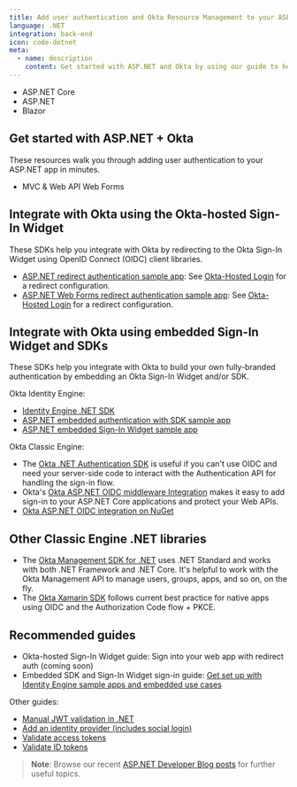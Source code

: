 ```yaml
---
title: Add user authentication and Okta Resource Management to your ASP.NET app
language: .NET
integration: back-end
icon: code-dotnet
meta:
  - name: description
    content: Get started with ASP.NET and Okta by using our guide to help you add user authentication to your ASP.NET app.
---
```


<ul class='language-tabs'>
   <li>
      <RouterLink to='/code/dotnet/aspnetcore/'>
         <i class='icon code-dotnet-32'></i><span>ASP.NET Core</span>
      </RouterLink>
   </li>
   <li>
      <RouterLink to='/code/dotnet/aspnet/'>
         <i class='icon code-dotnet-32'></i><span>ASP.NET</span>
      </RouterLink>
   </li>
   <li>
      <RouterLink to='/code/dotnet/blazor/'>
         <i class='icon code-dotnet-32'></i><span>Blazor</span>
      </RouterLink>
   </li>
</ul>

## Get started with ASP.NET + Okta

These resources walk you through adding user authentication to your ASP.NET app in minutes.

<ul class='language-ctas'>
  <li>
    <DropdownButton caption="Sample app">
      <DropdownButtonOption href='https://github.com/okta/samples-aspnet'>MVC & Web API</DropdownButtonOption>
      <DropdownButtonOption href='https://github.com/okta/samples-aspnet-webforms'>Web Forms</DropdownButtonOption>
    </DropdownButton>
  </li>
</ul>

## Integrate with Okta using the Okta-hosted Sign-In Widget

These SDKs help you integrate with Okta by redirecting to the Okta Sign-In Widget using OpenID Connect (OIDC) client libraries.

* [ASP.NET redirect authentication sample app](https://github.com/okta/samples-aspnet): See [Okta-Hosted Login](https://github.com/okta/samples-aspnet/tree/master/okta-hosted-login) for a redirect configuration.
* [ASP.NET Web Forms redirect authentication sample app](https://github.com/okta/samples-aspnet-webforms): See [Okta-Hosted Login](https://github.com/okta/samples-aspnet-webforms/tree/master/okta-hosted-login) for a redirect configuration.

## Integrate with Okta using embedded Sign-In Widget and SDKs

These SDKs help you integrate with Okta to build your own fully-branded authentication by embedding an Okta Sign-In Widget and/or SDK.

Okta Identity Engine:

* [Identity Engine .NET SDK](https://github.com/okta/okta-idx-dotnet)
* [ASP.NET embedded authentication with SDK sample app](https://github.com/okta/okta-idx-dotnet/tree/master/samples/samples-aspnet/embedded-auth-with-sdk)
* [ASP.NET embedded Sign-In Widget sample app](https://github.com/okta/okta-idx-dotnet/tree/master/samples/samples-aspnet/embedded-sign-in-widget)

Okta Classic Engine:

* The [Okta .NET Authentication SDK](https://github.com/okta/okta-auth-dotnet) is useful if you can't use OIDC and need your server-side code to interact with the Authentication API for handling the sign-in flow.
* Okta's [Okta ASP.NET OIDC middleware Integration](https://github.com/okta/okta-aspnet) makes it easy to add sign-in to your ASP.NET Core applications and protect your Web APIs.
* [Okta ASP.NET OIDC integration on NuGet](https://www.nuget.org/packages/Okta.AspNet)

## Other Classic Engine .NET libraries

* The [Okta Management SDK for .NET](https://github.com/okta/okta-sdk-dotnet) uses .NET Standard and works with both .NET Framework and .NET Core. It's helpful to work with the Okta Management API to manage users, groups, apps, and so on, on the fly.
* The [Okta Xamarin SDK](https://github.com/okta/okta-oidc-xamarin) follows current best practice for native apps using OIDC and the Authorization Code flow + PKCE.

## Recommended guides

* Okta-hosted Sign-In Widget guide: Sign into your web app with redirect auth  (coming soon)
*  Embedded SDK and Sign-In Widget sign-in guide: [Get set up with Identity Engine sample apps and embedded use cases](/docs/guides/oie-embedded-common-org-setup/aspnet/main/)

Other guides:

* [Manual JWT validation in .NET](/code/dotnet/jwt-validation/)
* [Add an identity provider (includes social login)](/docs/guides/identity-providers/)
* [Validate access tokens](/docs/guides/validate-access-tokens)
* [Validate ID tokens](/docs/guides/validate-id-tokens)

> **Note**: Browse our recent [ASP.NET Developer Blog posts](https://developer.okta.com/blog/tags/dotnet/) for further useful topics.
